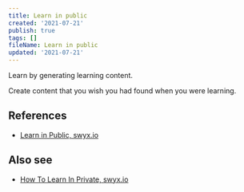 ```yaml
---
title: Learn in public
created: '2021-07-21'
publish: true
tags: []
fileName: Learn in public
updated: '2021-07-21'
---
```


Learn by generating learning content.

Create content that you wish you had found when you were learning.

## References
- [Learn in Public, swyx.io](https://www.swyx.io/learn-in-public/)

## Also see
- [How To Learn In Private, swyx.io](https://www.swyx.io/learn-in-private)
